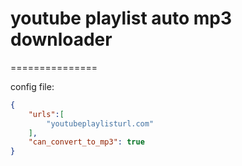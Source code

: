 # youtube playlist auto mp3 downloader
===============

config file:

```json
{
	"urls":[
		"youtubeplaylisturl.com"
	],
	"can_convert_to_mp3": true
}
```